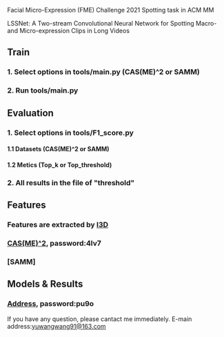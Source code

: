 Facial Micro-Expression (FME) Challenge 2021 Spotting task in ACM MM

LSSNet: A Two-stream Convolutional Neural Network for Spotting Macro- and Micro-expression Clips in Long Videos

## Train
### 1. Select options in tools/main.py (CAS(ME)^2 or SAMM)
### 2. Run tools/main.py

## Evaluation
### 1. Select options in tools/F1_score.py 
#### 1.1  Datasets (CAS(ME)^2 or SAMM)
#### 1.2  Metics (Top_k or Top_threshold)
### 2. All results in the file of "threshold"

## Features
### Features are extracted by [I3D](https://github.com/Finspire13/pytorch-i3d-feature-extraction)
### [CAS(ME)^2](https://pan.baidu.com/s/1eF_EBdvQoBMIbAjn9yrk4w), password:4lv7 
### [SAMM] 

## Models & Results
### [Address](https://pan.baidu.com/s/1s7Slm_2ig1Lbc1nzlhlelA), password:pu9o

If you have any question, please cantact me immediately.
E-main address:yuwangwang91@163.com

